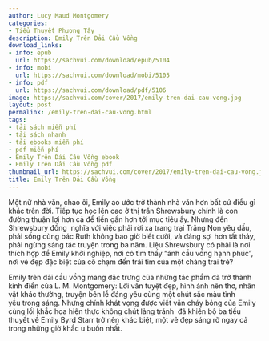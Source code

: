 ```yaml
---
author: Lucy Maud Montgomery
categories:
- Tiểu Thuyết Phương Tây
description: Emily Trên Dải Cầu Vồng
download_links:
- info: epub
  url: https://sachvui.com/download/epub/5104
- info: mobi
  url: https://sachvui.com/download/mobi/5105
- info: pdf
  url: https://sachvui.com/download/pdf/5106
image: https://sachvui.com/cover/2017/emily-tren-dai-cau-vong.jpg
layout: post
permalink: /emily-tren-dai-cau-vong.html
tags:
- tải sách miễn phí
- tải sách nhanh
- tải ebooks miễn phí
- pdf miễn phí
- Emily Trên Dải Cầu Vồng ebook
- Emily Trên Dải Cầu Vồng pdf
thumbnail_url: https://sachvui.com/cover/2017/emily-tren-dai-cau-vong.jpg
title: Emily Trên Dải Cầu Vồng
---
```


 <div class="item-desc text-justify"> <p>Một nữ nhà văn, chao ôi, Emily ao ước trở thành nhà văn hơn bất cứ điều gì khác trên đời. Tiếp tục học lên cao ở thị trấn Shrewsbury chính là con đường thuận lợi hơn cả để tiến gần hơn tới mục tiêu ấy. Nhưng đến Shrewsbury đồng  nghĩa với việc phải rời xa trang trại Trăng Non yêu dấu, phải sống cùng bác Ruth không bao giờ biết cười, và đáng sợ  hơn tất thảy, phải ngừng sáng tác truyện trong ba năm. Liệu Shrewsbury có phải là nơi thích hợp để Emily khởi nghiệp, nơi cô tìm thấy “ánh cầu vồng hạnh phúc”, nơi vẻ đẹp đặc biệt của cô chạm đến trái tim của một chàng trai trẻ?</p><p>Emily trên dải cầu vồng mang đặc trưng của những tác phẩm đã trở thành kinh điển của L. M. Montgomery: Lời văn tuyệt đẹp, hình ảnh nên thơ, nhân vật khác thường, truyện bên lề đáng yêu cùng một chút sắc màu tình yêu trong sáng. Nhưng chính khát vọng được viết văn cháy bỏng của Emily cùng lối khắc họa hiện thực không chút lảng tránh  đã khiến bộ ba tiểu thuyết về Emily Byrd Starr trở nên khác biệt, một vẻ đẹp sáng rỡ ngay cả trong những giờ khắc u buồn nhất.</p> </div>